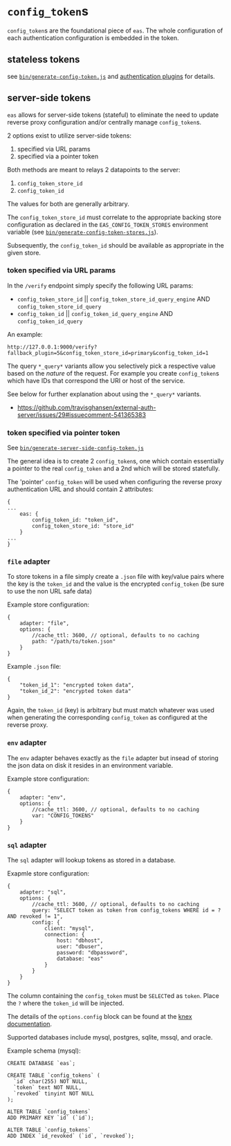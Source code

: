 # `config_token`s

`config_token`s are the foundational piece of `eas`. The whole configuration of
each authentication configuration is embedded in the token.

## stateless tokens

see [`bin/generate-config-token.js`](bin/generate-config-token.js) and
[authentication plugins](PLUGINS.md) for details.

## server-side tokens

`eas` allows for server-side tokens (stateful) to eliminate the need to update
reverse proxy configuration and/or centrally manage `config_token`s.

2 options exist to utilize server-side tokens:

1. specified via URL params
1. specified via a pointer token

Both methods are meant to relays 2 datapoints to the server:

1. `config_token_store_id`
1. `config_token_id`

The values for both are generally arbitrary.

The `config_token_store_id` must correlate to the appropriate backing store
configuration as declared in the `EAS_CONFIG_TOKEN_STORES` environment
variable (see [`bin/generate-config-token-stores.js`](bin/generate-config-token-stores.js)).

Subsequently, the `config_token_id` should be available as appropriate in the given
store.

### token specified via URL params

In the `/verify` endpoint simply specify the following URL params:

- `config_token_store_id` || `config_token_store_id_query_engine` AND `config_token_store_id_query`
- `config_token_id` || `config_token_id_query_engine` AND `config_token_id_query`

An example:

```
http://127.0.0.1:9000/verify?fallback_plugin=5&config_token_store_id=primary&config_token_id=1
```

The query `*_query*` variants allow you selectively pick a respective value
based on the _nature_ of the request. For example you create `config_token`s
which have IDs that correspond the URI or host of the service.

See below for further explanation about using the `*_query*` variants.

- https://github.com/travisghansen/external-auth-server/issues/29#issuecomment-541365383

### token specified via pointer token

See [`bin/generate-server-side-config-token.js`](bin/generate-server-side-config-token.js)

The general idea is to create 2 `config_token`s, one which contain essentially
a pointer to the real `config_token` and a 2nd which will be stored statefully.

The 'pointer' `config_token` will be used when configuring the reverse proxy
authentication URL and should contain 2 attributes:

```
{
...
    eas: {
        config_token_id: "token_id",
        config_token_store_id: "store_id"
    }
...
}
```

### `file` adapter

To store tokens in a file simply create a `.json` file with key/value pairs
where the key is the `token_id` and the value is the encrypted `config_token`
(be sure to use the non URL safe data)

Example store configuration:

```
{
    adapter: "file",
    options: {
        //cache_ttl: 3600, // optional, defaults to no caching
        path: "/path/to/token.json"
    }
}
```

Example `.json` file:

```
{
    "token_id_1": "encrypted token data",
    "token_id_2": "encrypted token data"
}
```

Again, the `token_id` (key) is arbitrary but must match whatever was used when
generating the corresponding `config_token` as configured at the reverse proxy.

### `env` adapter

The `env` adapter behaves exactly as the `file` adapter but insead of storing
the json data on disk it resides in an environment variable.

Example store configuration:

```
{
    adapter: "env",
    options: {
        //cache_ttl: 3600, // optional, defaults to no caching
        var: "CONFIG_TOKENS"
    }
}
```

### `sql` adapter

The `sql` adapter will lookup tokens as stored in a database.

Exapmle store configuration:

```
{
    adapter: "sql",
    options: {
        //cache_ttl: 3600, // optional, defaults to no caching
        query: "SELECT token as token from config_tokens WHERE id = ? AND revoked != 1",
        config: {
            client: "mysql",
            connection: {
                host: "dbhost",
                user: "dbuser",
                password: "dbpassword",
                database: "eas"
            }
        }
    }
}
```

The column containing the `config_token` must be `SELECT`ed as `token`. Place
the `?` where the `token_id` will be injected.

The details of the `options.config` block can be found at the
[knex documentation](https://knexjs.org/#Installation-client).

Supported databases include mysql, postgres, sqlite, mssql, and oracle.

Example schema (mysql):

```
CREATE DATABASE `eas`;

CREATE TABLE `config_tokens` (
  `id` char(255) NOT NULL,
  `token` text NOT NULL,
  `revoked` tinyint NOT NULL
);

ALTER TABLE `config_tokens`
ADD PRIMARY KEY `id` (`id`);

ALTER TABLE `config_tokens`
ADD INDEX `id_revoked` (`id`, `revoked`);
```
